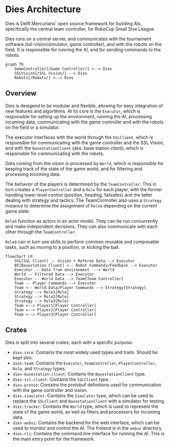 # Dies Architecture

Dies is Delft Mercurians' open source framework for building AIs, specifically the central team controller, for RoboCup Small Size League.

Dies runs on a central server, and communicates with the tournament software (ssl-vision/simulator, game controller), and with the robots on the field. It is responsible for running the AI, and for sending commands to the robots.

```mermaid
graph TD
    GameController[/Game Controller/] <--> Dies
    SSLVision[/SSL Vision/] --> Dies
    Robots[/Robots/] <--> Dies
```

## Overview

Dies is desigend to be modular and flexible, allowing for easy integration of new features and algorithms. At its core is the `Executor`, which is responsible for setting up the environment, running the AI, processing incoming data, communicating with the game controller and with the robots on the field or a simulator.

The executor interfaces with the world through the `SSLClient`, which is responsible for communicating with the game controller and the SSL Vision, and with the `BasestationClient` (aka. base station client), which is responsible for communicating with the robots.

Data coming from the vision is processed by `World`, which is responsible for keeping track of the state of the game world, and for filtering and processing incoming data.

The behavior of the players is determined by the `TeamController`. This in turn creates a `PlayerController` and a `Role` for each player, with the former handling lower level control (position, heading, failsafes) and the latter dealing with strategy and tactics. The TeamController also uses a `Strategy` instance to determine the assignment of `Role`s depending on the current game state.

`Role`s function as actors in an actor model. They can be run concurrently and make independent decisions. They can also communicate with each other through the `TeamController`.

`Role`s can in turn use _skills_ to perform common reusable and composable tasks, such as moving to a position, or kicking the ball.

```mermaid
flowchart LR
    SSL[SSL Client] -- Vision + Referee Data --> Executor
    BS[Basestation Client] <-- Robot Commands/Feedback --> Executor
    Executor -- Data from environment  --> World
    World -- Filtered Data --> Executor
    Executor -- World Data --> Team[Team Controller]
    Team -- Player Commands --> Executor
    Team <-- World Data/Player Commands --> Strategy[Strategy]
    Strategy --> Role1[Role]
    Strategy --> Role2[Role]
    Strategy --> Role3[Role]
    Team <--> Player1[Player Controller]
    Team <--> Player2[Player Controller]
    Team <--> Player3[Player Controller]
```

## Crates

Dies is split into several crates, each with a specific purpose:

- `dies-core`: Contains the most widely used types and traits. Should be kept slim.
- `dies-team`: Contains the `Executor`, `TeamController`, `PlayerController`, `Role`, and `Strategy` types.
- `dies-basestation-client`: Contains the `BasestationClient` type.
- `dies-ssl-client`: Contains the `SSLClient` type.
- `dies-protos`: Contains the protobuf definitions used for communication with the game controller and vision.
- `dies-simulator`: Contains the `Simulator` type, which can be used to replace the `SSLClient` and `BasestationClient` with a simulator for testing.
- `dies-tracker`: Contains the `World` type, which is used to represent the state of the game world, as well as filters and processors for incoming data.
- `dies-webui`: Contains the backend for the web interface, which can be used to monitor and control the AI. The frotend is in the `webui` directory.
- `dies-cli`: Contains the command line interface for running the AI. This is the main entry point for the framework.
